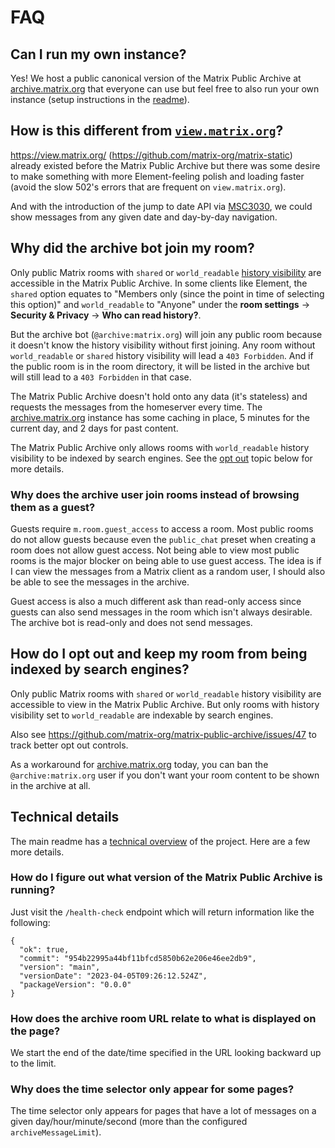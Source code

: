 # FAQ

## Can I run my own instance?

Yes! We host a public canonical version of the Matrix Public Archive at
[archive.matrix.org](https://archive.matrix.org/) that everyone can use but feel free to
also run your own instance (setup instructions in the [readme](../README.md)).

## How is this different from [`view.matrix.org`](https://view.matrix.org/)?

https://view.matrix.org/ (https://github.com/matrix-org/matrix-static) already existed
before the Matrix Public Archive but there was some desire to make something with more
Element-feeling polish and loading faster (avoid the slow 502's errors that are frequent
on `view.matrix.org`).

And with the introduction of the jump to date API via
[MSC3030](https://github.com/matrix-org/matrix-spec-proposals/pull/3030), we could show
messages from any given date and day-by-day navigation.

## Why did the archive bot join my room?

Only public Matrix rooms with `shared` or `world_readable` [history
visibility](https://spec.matrix.org/latest/client-server-api/#room-history-visibility) are
accessible in the Matrix Public Archive. In some clients like Element, the `shared`
option equates to "Members only (since the point in time of selecting this option)" and
`world_readable` to "Anyone" under the **room settings** -> **Security & Privacy** ->
**Who can read history?**.

But the archive bot (`@archive:matrix.org`) will join any public room because it doesn't
know the history visibility without first joining. Any room without `world_readable` or
`shared` history visibility will lead a `403 Forbidden`. And if the public room is in
the room directory, it will be listed in the archive but will still lead to a `403
Forbidden` in that case.

The Matrix Public Archive doesn't hold onto any data (it's
stateless) and requests the messages from the homeserver every time. The
[archive.matrix.org](https://archive.matrix.org/) instance has some caching in place, 5
minutes for the current day, and 2 days for past content.

The Matrix Public Archive only allows rooms with `world_readable` history visibility to
be indexed by search engines. See the [opt
out](#how-do-i-opt-out-and-keep-my-room-from-being-indexed-by-search-engines) topic
below for more details.

### Why does the archive user join rooms instead of browsing them as a guest?

Guests require `m.room.guest_access` to access a room. Most public rooms do not allow
guests because even the `public_chat` preset when creating a room does not allow guest
access. Not being able to view most public rooms is the major blocker on being able to
use guest access. The idea is if I can view the messages from a Matrix client as a
random user, I should also be able to see the messages in the archive.

Guest access is also a much different ask than read-only access since guests can also
send messages in the room which isn't always desirable. The archive bot is read-only and
does not send messages.

## How do I opt out and keep my room from being indexed by search engines?

Only public Matrix rooms with `shared` or `world_readable` history visibility are
accessible to view in the Matrix Public Archive. But only rooms with history visibility
set to `world_readable` are indexable by search engines.

Also see https://github.com/matrix-org/matrix-public-archive/issues/47 to track better
opt out controls.

As a workaround for [archive.matrix.org](https://archive.matrix.org/) today, you can ban
the `@archive:matrix.org` user if you don't want your room content to be shown in the
archive at all.

## Technical details

The main readme has a [technical overview](../README.md#technical-overview) of the
project. Here are a few more details.

### How do I figure out what version of the Matrix Public Archive is running?

Just visit the `/health-check` endpoint which will return information like the following:

```
{
  "ok": true,
  "commit": "954b22995a44bf11bfcd5850b62e206e46ee2db9",
  "version": "main",
  "versionDate": "2023-04-05T09:26:12.524Z",
  "packageVersion": "0.0.0"
}
```

### How does the archive room URL relate to what is displayed on the page?

We start the end of the date/time specified in the URL looking backward up to the limit.

### Why does the time selector only appear for some pages?

The time selector only appears for pages that have a lot of messages on a given
day/hour/minute/second (more than the configured `archiveMessageLimit`).
